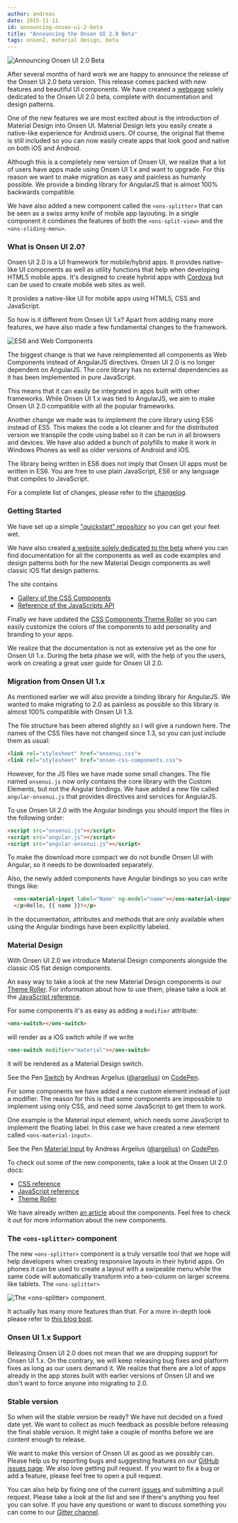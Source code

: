 ```yaml
---
author: andreas
date: 2015-11-11
id: announcing-onsen-ui-2-beta
title: "Announcing the Onsen UI 2.0 Beta"
tags: onsen2, material design, beta
---
```


![Announcing Onsen UI 2.0 Beta](/blog/content/images/2015/Nov/onsen2-beta.png)

After several months of hard work we are happy to announce the release of the Onsen UI 2.0 beta version. This release comes packed with new features and beautiful UI components. We have created a [webpage](http://onsen.io/2/) solely dedicated to the Onsen UI 2.0 beta, complete with documentation and design patterns.

One of the new features we are most excited about is the introduction of Material Design into Onsen UI. Material Design lets you easily create a native-like experience for Android users. Of course, the original flat theme is still included so you can now easily create apps that look good and native on both iOS and Android.

Although this is a completely new version of Onsen UI, we realize that a lot of users have apps made using Onsen UI 1.x and want to upgrade. For this reason we want to make migration as easy and painless as humanly possible. We provide a binding library for AngularJS that is almost 100% backwards compatible.

<!-- more -->

We have also added a new component called the `<ons-splitter>` that can be seen as a swiss army knife of mobile app layouting. In a single component it combines the features of both the `<ons-split-view>` and the `<ons-sliding-menu>`.

### What is Onsen UI 2.0?

Onsen UI 2.0 is a UI framework for mobile/hybrid apps. It provides native-like UI components as well as utility functions that help when developing HTML5 mobile apps. It's designed to create hybrid apps with [Cordova](http://cordova.apache.org/) but can be used to create mobile web sites as well.

It provides a native-like UI for mobile apps using HTML5, CSS and JavaScript.

So how is it different from Onsen UI 1.x? Apart from adding many more features, we have also made a few fundamental changes to the framework.

![ES6 and Web Components](/blog/content/images/2015/Nov/es6-webcomponents.png)

The biggest change is that we have reimplemented all components as Web Components instead of AngularJS directives. Onsen UI 2.0 is no longer dependent on AngularJS. The core library has no external dependencies as it has been implemented in pure JavaScript.

This means that it can easily be integrated in apps built with other frameworks. While Onsen UI 1.x was tied to AngularJS, we aim to make Onsen UI 2.0 compatible with all the popular frameworks.

Another change we made was to implement the core library using ES6 instead of ES5. This makes the code a lot cleaner and for the distributed version we transpile the code using babel so it can be run in all browsers and devices. We have also added a bunch of polyfills to make it work in Windows Phones as well as older versions of Android and iOS.

The library being written in ES6 does not imply that Onsen UI apps must be written in ES6. You are free to use plain JavaScript, ES6 or any language that compiles to JavaScript.

For a complete list of changes, please refer to the [changelog](https://github.com/OnsenUI/OnsenUI/blob/master/CHANGELOG.md).

### Getting Started

We have set up a simple ["quickstart" repository](https://github.com/OnsenUI/onsenui2-quickstart) so you can get your feet wet.

We have also created [a website solely dedicated to the beta](http://onsen.io/2/) where you can find documentation for all the components as well as code examples and design patterns both for the new Material Design components as well classic iOS flat design patterns.

The site contains

 * [Gallery of the CSS Components](http://onsen.io/2/reference/css.html)
 * [Reference of the JavaScripts API](http://onsen.io/2/reference/javascript.html)

Finally we have updated the [CSS Components Theme Roller](http://components2.onsen.io) so you can easily customize the colors of the components to add personality and branding to your apps.

We realize that the documentation is not as extensive yet as the one for Onsen UI 1.x. During the beta phase we will, with the help of you the users, work on creating a great user guide for Onsen UI 2.0.

### Migration from Onsen UI 1.x

As mentioned earlier we will also provide a binding library for AngularJS. We wanted to make migrating to 2.0 as painless as possible so this library is almost 100% compatible with Onsen UI 1.3.

The file structure has been altered slightly so I will give a rundown here. The names of the CSS files have not changed since 1.3, so you can just include them as usual:

```html
<link rel="stylesheet" href="onsenui.css">
<link rel="stylesheet" href="onsen-css-components.css">
```

However, for the JS files we have made some small changes. The file named `onsenui.js` now only contains the core library with the Custom Elements, but not the Angular bindings. We have added a new file called `angular-onsenui.js` that provides directives and services for AngularJS.

To use Onsen UI 2.0 with the Angular bindings you should import the files in the following order:

```html
<script src="onsenui.js"></script>
<script src="angular.js"></script>
<script src="angular-onsenui.js"></script>
```

To make the download more compact we do not bundle Onsen UI with Angular, so it needs to be downloaded separately.

Also, the newly added components have Angular bindings so you can write things like:

```html
  <ons-material-input label="Name" ng-model="name"></ons-material-input>
  </p>Hello, {{ name }}!</p>
```

In the documentation, attributes and methods that are only available when using the Angular bindings have been explicitly labeled.

### Material Design

With Onsen UI 2.0 we introduce Material Design components alongside the classic iOS flat design components.

An easy way to take a look at the new Material Design components is our [Theme Roller](http://components2.onsen.io). For information about how to use them, please take a look at the [JavaScript reference](http://onsen.io/2/reference/javascript.html).

For some components it's as easy as adding a `modifier` attribute:

```html
<ons-switch></ons-switch>
```

will render as a iOS switch while if we write

```html
<ons-switch modifier="material"></ons-switch>
```

it will be rendered as a Material Design switch.

<p data-height="300" data-theme-id="13819" data-slug-hash="YyJOaP" data-default-tab="result" data-user="argelius" class='codepen'>See the Pen <a href='http://codepen.io/argelius/pen/YyJOaP/'>Switch</a> by Andreas Argelius (<a href='http://codepen.io/argelius'>@argelius</a>) on <a href='http://codepen.io'>CodePen</a>.</p>
<script async src="//assets.codepen.io/assets/embed/ei.js"></script>

For some components we have added a new custom element instead of just a modifier. The reason for this is that some components are impossible to implement using only CSS, and need some JavaScript to get them to work.

One example is the Material input element, which needs some JavaScript to implement the floating label. In this case we have created a new element called `<ons-material-input>`.

<p data-height="200" data-theme-id="13819" data-slug-hash="MaPqXX" data-default-tab="result" data-user="argelius" class='codepen'>See the Pen <a href='http://codepen.io/argelius/pen/MaPqXX/'>Material Input</a> by Andreas Argelius (<a href='http://codepen.io/argelius'>@argelius</a>) on <a href='http://codepen.io'>CodePen</a>.</p>
<script async src="//assets.codepen.io/assets/embed/ei.js"></script>

To check out some of the new components, take a look at the Onsen UI 2.0 docs:

* [CSS reference](http://onsen.io/2/reference/css.html)
* [JavaScript reference](http://onsen.io/2/reference/javascript.html)
* [Theme Roller](http://components2.onsen.io/)

We have already written [an article](http://onsen.io/blog/material-design-onsen-ui/) about the components. Feel free to check it out for more information about the new components.

### The `<ons-splitter>` component

The new `<ons-splitter>` component is a truly versatile tool that we hope will help developers when creating responsive layouts in their hybrid apps. On phones it can be used to create a layout with a swipeable menu while the same code will automatically transform into a two-column on larger screens like tablets. The `<ons-splitter>`

![The &lt;ons-splitter&gt; component.](/blog/content/images/2015/Nov/ipad-ons-splitter.png)

It actually has many more features than that. For a more in-depth look please refer to [this blog bost](http://onsen.io/blog/onsen-ui-2-preview-responsive-hybrid-apps-splitter-element/).

### Onsen UI 1.x Support

Releasing Onsen UI 2.0 does not mean that we are dropping support for Onsen UI 1.x. On the contrary, we will keep releasing bug fixes and platform fixes as long as our users demand it. We realize that there are a lot of apps already in the app stores built with earlier versions of Onsen UI and we don't want to force anyone into migrating to 2.0.

### Stable version

So when will the stable version be ready? We have not decided on a fixed date yet. We want to collect as much feedback as possible before releasing the final stable version. It might take a couple of months before we are content enough to release.

We want to make this version of Onsen UI as good as we possibly can. Please help us by reporting bugs and suggesting features on our [GitHub issues page](https://github.com/OnsenUI/OnsenUI/issues/new). We also love getting pull request. If you want to fix a bug or add a feature, please feel free to open a pull request.

You can also help by fixing one of the current [issues](https://github.com/OnsenUI/OnsenUI/issues) and submitting a pull request. Please take a look at the list and see if there's anything you feel you can solve. If you have any questions or want to discuss something you can come to our [Gitter channel](https://gitter.im/OnsenUI/OnsenUI/~chat#).

